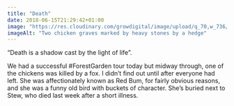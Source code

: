 ```yaml
---
title: "Death"
date: 2018-06-15T21:29:42+01:00
image: "https://res.cloudinary.com/growdigital/image/upload/q_70,w_736/v1544219960/graves-28947837808.jpg"
imageAlt: "Two chicken graves marked by heavy stones by a hedge"
---
```


“Death is a shadow cast by the light of life”.

We had a successful #ForestGarden tour today but midway through, one of the chickens was killed by a fox. I didn’t find out until after everyone had left. She was affectionately known as Red Bum, for fairly obvious reasons, and she was a funny old bird with buckets of character. She’s buried next to Stew, who died last week after a short illness.

